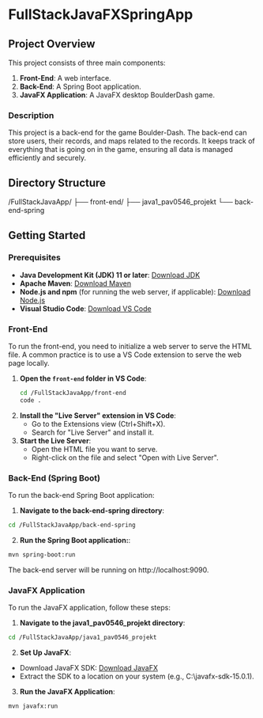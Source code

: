 # FullStackJavaFXSpringApp

## Project Overview
This project consists of three main components:
1. **Front-End**: A web interface.
2. **Back-End**: A Spring Boot application.
3. **JavaFX Application**: A JavaFX desktop BoulderDash game.

### Description
This project is a back-end for the game Boulder-Dash. The back-end can store users, their records, and maps related to the records. It keeps track of everything that is going on in the game, ensuring all data is managed efficiently and securely.

## Directory Structure
/FullStackJavaApp/
├── front-end/
├── java1_pav0546_projekt
└── back-end-spring


## Getting Started

### Prerequisites
- **Java Development Kit (JDK) 11 or later**: [Download JDK](https://www.oracle.com/java/technologies/javase-downloads.html)
- **Apache Maven**: [Download Maven](https://maven.apache.org/download.cgi)
- **Node.js and npm** (for running the web server, if applicable): [Download Node.js](https://nodejs.org/)
- **Visual Studio Code**: [Download VS Code](https://code.visualstudio.com/)

### Front-End
To run the front-end, you need to initialize a web server to serve the HTML file. A common practice is to use a VS Code extension to serve the web page locally.

1. **Open the `front-end` folder in VS Code**:
   ```sh
   cd /FullStackJavaApp/front-end
   code .
   ```
2. **Install the "Live Server" extension in VS Code**:
    - Go to the Extensions view (Ctrl+Shift+X).
    - Search for "Live Server" and install it.
3. **Start the Live Server**:
    - Open the HTML file you want to serve.
    - Right-click on the file and select "Open with Live Server".

### Back-End (Spring Boot)
To run the back-end Spring Boot application:

1. **Navigate to the back-end-spring directory**:
```sh
cd /FullStackJavaApp/back-end-spring
```
2. **Run the Spring Boot application:**:
```sh
mvn spring-boot:run
```
The back-end server will be running on http://localhost:9090.
### JavaFX Application
To run the JavaFX application, follow these steps:

1. **Navigate to the java1_pav0546_projekt directory**:
```sh
cd /FullStackJavaApp/java1_pav0546_projekt
```
2. **Set Up JavaFX**:
- Download JavaFX SDK: [Download JavaFX](https://www.oracle.com/java/technologies/install-javafx-sdk.html)
- Extract the SDK to a location on your system (e.g., C:\javafx-sdk-15.0.1).
3. **Run the JavaFX Application**:
```sh
mvn javafx:run
```

